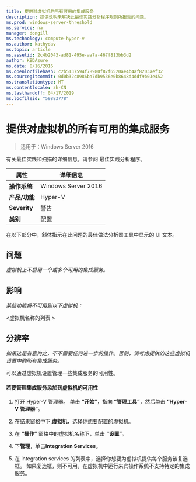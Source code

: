 ```yaml
---
title: 提供对虚拟机的所有可用的集成服务
description: 提供说明来解决此最佳实践分析程序规则所报告的问题。
ms.prod: windows-server-threshold
ms.service: na
manager: dongill
ms.technology: compute-hyper-v
ms.author: kathydav
ms.topic: article
ms.assetid: 2c4b2043-ad81-495e-aa7a-467f813bb3d2
author: KBDAzure
ms.date: 8/16/2016
ms.openlocfilehash: c2b5137594f78980f87f6520ae4b4af8203aef32
ms.sourcegitcommit: 0d0b32c8986ba7db9536e0b8648d4ddf9b03e452
ms.translationtype: MT
ms.contentlocale: zh-CN
ms.lasthandoff: 04/17/2019
ms.locfileid: "59883778"
---
```

# <a name="offer-all-available-integration-services-to-virtual-machines"></a>提供对虚拟机的所有可用的集成服务

>适用于：Windows Server 2016

有关最佳实践和扫描的详细信息，请参阅 最佳实践分析程序。
  
|属性|详细信息|  
|-|-|  
|**操作系统**|Windows Server 2016|  
|**产品/功能**|Hyper-V|  
|**Severity**|警告|  
|**类别**|配置|  
  
在以下部分中，斜体指示在此问题的最佳做法分析器工具中显示的 UI 文本。  
  
## <a name="issue"></a>问题  
  
*虚拟机上不启用一个或多个可用的集成服务。*  
  
## <a name="impact"></a>影响  
  
*某些功能将不可用到以下虚拟机：*  
  
\<虚拟机名称的列表 >  
  
## <a name="resolution"></a>分辨率  
  
*如果这是有意为之，不不需要任何进一步的操作。否则，请考虑提供的这些虚拟机设置中的所有集成服务。*  
  
可以通过虚拟机设置管理一些集成服务的可用性。   
  
#### <a name="to-manage-the-availability-of-integration-services-to-a-virtual-machine"></a>若要管理集成服务添加到虚拟机的可用性  
  
1.  打开 Hyper-V 管理器。 单击 **“开始”**，指向 **“管理工具”**，然后单击 **“Hyper-V 管理器”**。  
  
2.  在结果窗格中下,**虚拟机**，选择你想要配置的虚拟机。  
  
3.  在 **“操作”** 窗格中的虚拟机名称下，单击 **“设置”**。  
  
4.  下**管理**，单击**Integration Services**。  
  
5.  在 integration services 的列表中，选择你想要为虚拟机提供每个服务该复选框。 如果复选框，则不可用，在虚拟机中运行来宾操作系统不支持特定的集成服务。  
  


